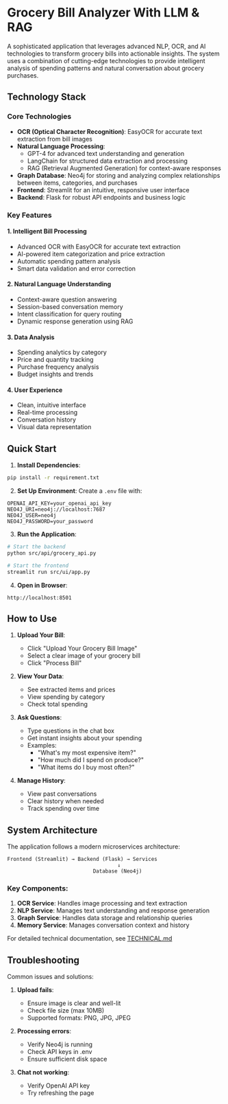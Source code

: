 # Grocery Bill Analyzer With LLM & RAG

A sophisticated application that leverages advanced NLP, OCR, and AI technologies to transform grocery bills into actionable insights. The system uses a combination of cutting-edge technologies to provide intelligent analysis of spending patterns and natural conversation about grocery purchases.

## Technology Stack

### Core Technologies
- **OCR (Optical Character Recognition)**: EasyOCR for accurate text extraction from bill images
- **Natural Language Processing**: 
  - GPT-4 for advanced text understanding and generation
  - LangChain for structured data extraction and processing
  - RAG (Retrieval Augmented Generation) for context-aware responses
- **Graph Database**: Neo4j for storing and analyzing complex relationships between items, categories, and purchases
- **Frontend**: Streamlit for an intuitive, responsive user interface
- **Backend**: Flask for robust API endpoints and business logic

### Key Features

#### 1. Intelligent Bill Processing
-  Advanced OCR with EasyOCR for accurate text extraction
-  AI-powered item categorization and price extraction
-  Automatic spending pattern analysis
-  Smart data validation and error correction

#### 2. Natural Language Understanding
-  Context-aware question answering
-  Session-based conversation memory
-  Intent classification for query routing
-  Dynamic response generation using RAG

#### 3. Data Analysis
- Spending analytics by category
- Price and quantity tracking
- Purchase frequency analysis
- Budget insights and trends

#### 4. User Experience
- Clean, intuitive interface
- Real-time processing
- Conversation history
- Visual data representation

## Quick Start

1. **Install Dependencies**:
```bash
pip install -r requirement.txt
```

2. **Set Up Environment**:
Create a `.env` file with:
```
OPENAI_API_KEY=your_openai_api_key
NEO4J_URI=neo4j://localhost:7687
NEO4J_USER=neo4j
NEO4J_PASSWORD=your_password
```

3. **Run the Application**:
```bash
# Start the backend
python src/api/grocery_api.py

# Start the frontend
streamlit run src/ui/app.py
```

4. **Open in Browser**:
```
http://localhost:8501
```

## How to Use

1. **Upload Your Bill**:
   - Click "Upload Your Grocery Bill Image"
   - Select a clear image of your grocery bill
   - Click "Process Bill"

2. **View Your Data**:
   - See extracted items and prices
   - View spending by category
   - Check total spending

3. **Ask Questions**:
   - Type questions in the chat box
   - Get instant insights about your spending
   - Examples:
     - "What's my most expensive item?"
     - "How much did I spend on produce?"
     - "What items do I buy most often?"

4. **Manage History**:
   - View past conversations
   - Clear history when needed
   - Track spending over time

## System Architecture

The application follows a modern microservices architecture:

```
Frontend (Streamlit) → Backend (Flask) → Services
                                    ↓
                            Database (Neo4j)
```

### Key Components:
1. **OCR Service**: Handles image processing and text extraction
2. **NLP Service**: Manages text understanding and response generation
3. **Graph Service**: Handles data storage and relationship queries
4. **Memory Service**: Manages conversation context and history

For detailed technical documentation, see [TECHNICAL.md](TECHNICAL.md)

## Troubleshooting

Common issues and solutions:
1. **Upload fails**:
   - Ensure image is clear and well-lit
   - Check file size (max 10MB)
   - Supported formats: PNG, JPG, JPEG

2. **Processing errors**:
   - Verify Neo4j is running
   - Check API keys in .env
   - Ensure sufficient disk space

3. **Chat not working**:
   - Verify OpenAI API key
   - Try refreshing the page

